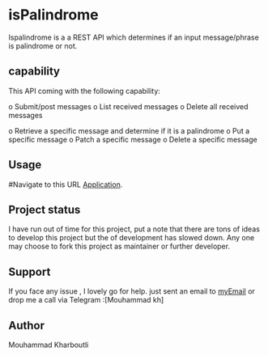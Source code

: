 # isPalindrome

Ispalindrome is a a REST API which determines if an input message/phrase is palindrome or not.

## capability
This API coming with the following capability:

o Submit/post messages
o List received messages
o Delete all received messages

o Retrieve a specific message and determine if it is a palindrome
o Put a specific message
o Patch a specific message
o Delete a specific message

## Usage
#Navigate to this URL [Application](https://choosealicense.com/licenses).


## Project status
I have run out of time for this project, put a note that there are  tons of ideas to develop this project but the of development has slowed down. Any one may choose to fork this project as maintainer or further developer. 

## Support
If you face any issue , I lovely go for help.
just sent an email to [myEmail](eng.mouhammad.kharboutli@gmail.com)
or drop me a call via Telegram :[Mouhammad kh]


## Author 
Mouhammad Kharboutli
